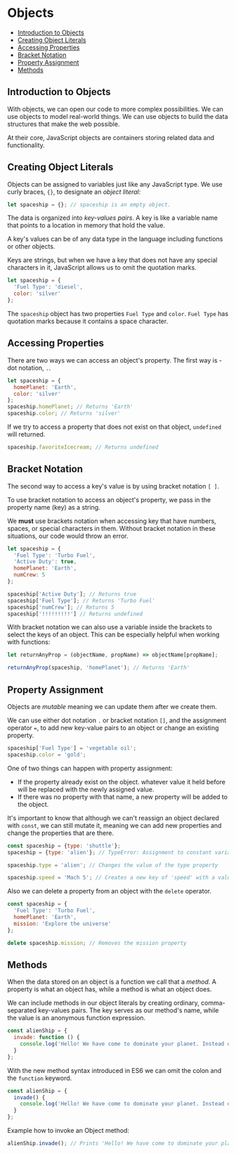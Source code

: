 # Objects

* [Introduction to Objects](#Introduction-to-Objects)
* [Creating Object Literals](#Creating-Object-Literals)
* [Accessing Properties](#Accessing-Properties)
* [Bracket Notation](#Bracket-Notation)
* [Property Assignment](#Property-Assignment)
* [Methods](#Methods)


## Introduction to Objects
With objects, we can open our code to more complex possibilities. We can use objects to model real-world things. We can use objects to build the data structures that make the web possible.

At their core, JavaScript objects are containers storing related data and functionality.

## Creating Object Literals
Objects can be assigned to variables just like any JavaScript type. We use curly braces, `{}`, to designate an *object literal:*

```js
let spaceship = {}; // spaceship is an empty object.
```

The data is organized into *key-values pairs*. A key is like a variable name that points to a location in memory that hold the value.

A key's values can be of any data type in the language including functions or other objects.

Keys are strings, but when we have a key that does not have any special characters in it, JavaScript allows us to omit the quotation marks.

```js
let spaceship = {
  'Fuel Type': 'diesel',
  color: 'silver'
};
```

The `spaceship` object has two properties `Fuel Type` and `color`. `Fuel Type` has quotation marks because it contains a space character.

## Accessing Properties
There are two ways we can access an object's property. The first way is - dot notation, `.`.

```js
let spaceship = {
  homePlanet: 'Earth',
  color: 'silver'
};
spaceship.homePlanet; // Returns 'Earth'
spaceship.color; // Returns 'silver'
```

If we try to access a property that does not exist on that object, `undefined` will returned.

```js
spaceship.favoriteIcecream; // Returns undefined
```

## Bracket Notation
The second way to access a key's value is by using bracket notation `[ ]`.

To use bracket notation to access an object's property, we pass in the property name (key) as a string.

We **must** use brackets notation when accessing key that have numbers, spaces, or special characters in them. Without bracket notation in these situations, our code would throw an error.

```js
let spaceship = {
  'Fuel Type': 'Turbo Fuel',
  'Active Duty': true,
  homePlanet: 'Earth',
  numCrew: 5
};

spaceship['Active Duty']; // Returns true
spaceship['Fuel Type']; // Returns 'Turbo Fuel'
spaceship['numCrew']; // Returns 5
spaceship['!!!!!!!!!'] // Returns undefined
```

With bracket notation we can also use a variable inside the brackets to select the keys of an object. This can be especially helpful when working with functions:

```js
let returnAnyProp = (objectName, propName) => objectName[propName];

returnAnyProp(spaceship, 'homePlanet'); // Returns 'Earth'
```

## Property Assignment
Objects are *mutable* meaning we can update them after we create them.

We can use either dot notation `.` or bracket notation `[]`, and the assignment operator `=`, to add new key-value pairs to an object or change an existing property.

```js
spaceship['Fuel Type'] = 'vegetable oil';
spaceship.color = 'gold';
```

One of two things can happen with property assignment:
 
 + If the property already exist on the object. whatever value it held before will be replaced with the newly assigned value.
 + If there was no property with that name, a new property will be added to the object.

It's important to know that although we can't reassign an object declared with `const`, we can still mutate it, meaning we can add new properties and change the properties that are there.

```js
const spaceship = {type: 'shuttle'};
spaceship = {type: 'alien'}; // TypeError: Assignment to constant variable.

spaceship.type = 'alien'; // Changes the value of the type property

spaceship.speed = 'Mach 5'; // Creates a new key of 'speed' with a value of 'Mach 5'
```

Also we can delete a property from an object with the `delete` operator.

```js
const spaceship = {
  'Fuel Type': 'Turbo Fuel',
  homePlanet: 'Earth',
  mission: 'Explore the universe'
};

delete spaceship.mission; // Removes the mission property
```

## Methods
When the data stored on an object is a function we call that a *method*. A property is what an object  has, while a method is what an object does.

We can include methods in our object literals by creating ordinary, comma-separated key-values pairs. The key serves as our method's name, while the value is an anonymous function expression.

```js
const alienShip = {
  invade: function () {
    console.log('Hello! We have come to dominate your planet. Instead of Earth, it shall be called New Xaculon.')
  }
};
```

With the new method syntax introduced in ES6 we can omit the colon and the `function` keyword.

```js
const alienShip = {
  invade() {
    console.log('Hello! We have come to dominate your planet. Instead of Earth, it shall be called New Xaculon.')
  }
};
```

Example how to invoke an Object method:
```js
alienShip.invade(); // Prints 'Hello! We have come to dominate your planet. Instead of Earth, it shall be called New Xaculon.'
```